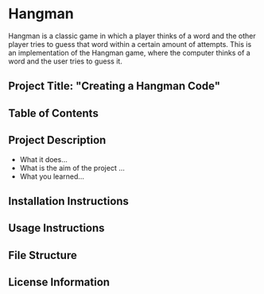 # Hangman
Hangman is a classic game in which a player thinks of a word and the other player tries to guess that word within a certain amount of attempts. This is an implementation of the Hangman game, where the computer thinks of a word and the user tries to guess it. 

## Project Title: "Creating a Hangman Code"

## Table of Contents

## Project Description

- What it does...
- What is the aim of the project ...
- What you learned...

## Installation Instructions

## Usage Instructions

## File Structure

## License Information
